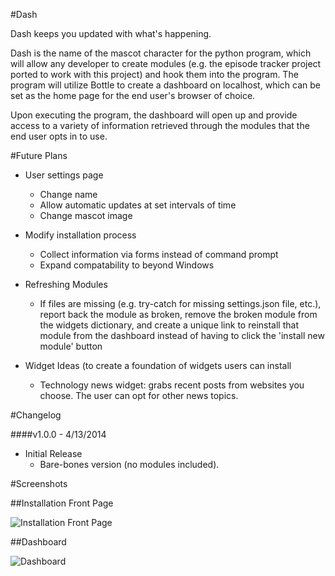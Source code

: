 #Dash

Dash keeps you updated with what's happening.

Dash is the name of the mascot character for the python program, which will allow any developer to create modules (e.g. the episode tracker project ported to work with this project) and hook them into the program. The program will utilize Bottle to create a dashboard on localhost, which can be set as the home page for the end user's browser of choice.

Upon executing the program, the dashboard will open up and provide access to a variety of information retrieved through the modules that the end user opts in to use.

#Future Plans

- User settings page
  - Change name
  - Allow automatic updates at set intervals of time
  - Change mascot image

- Modify installation process
  - Collect information via forms instead of command prompt
  - Expand compatability to beyond Windows

- Refreshing Modules
  - If files are missing (e.g. try-catch for missing settings.json file, etc.), report back the module as broken, remove the broken module from the widgets dictionary, and create a unique link to reinstall that module from the dashboard instead of having to click the 'install new module' button

- Widget Ideas (to create a foundation of widgets users can install
  - Technology news widget: grabs recent posts from websites you choose. The user can opt for other news topics.

#Changelog

####v1.0.0 - 4/13/2014

- Initial Release
  - Bare-bones version (no modules included).

#Screenshots

##Installation Front Page

![Installation Front Page](https://s3.amazonaws.com/fvd-data/notes/166489/1397438991-umRI4o/screen.png "Installation Front Page")

##Dashboard

![Dashboard](https://s3.amazonaws.com/fvd-data/notes/166489/1397439198-dQrxeo/screen.png "Dashboard")
